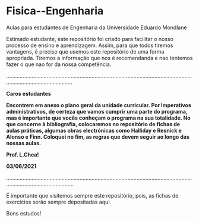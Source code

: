 # Fisica--Engenharia
Aulas para estudantes de Engenharia da Universidade Eduardo Mondlane

Estimado estudante, este repositório foi criado para facilitar o nosso processo de ensino e aprendizagem. Assim, para que todos tiremos vantagens, é preciso que usemos este repositório de uma forma apropriada. Tiremos a informação que nos é recomendanda e nao tentemos fazer o que nao for da nossa competência.

........................................................................................................................................................................

**Caros estudantes**

**Encontrem em anexo o plano geral da unidade curricular. Por Imperativos administrativos, de certeza que vamos cumprir uma parte do programa, mas é importante que vocês conheçam o programa na sua totalidade.
No que concerne à bibliografia, colocaremos no repositório de fichas de aulas práticas, algumas obras electrónicas como    Halliday e Resnick e Alonso e Finn.
Coloquei no fim, as regras que devem seguir ao longo das nossas aulas.**

**Prof. L.Chea!**

**03/06/2021**

.........................................................................................................................................................................

É importante que visitemos sempre este repositório, pois,  as fichas de exercícios serão sempre depositadas aqui.


Bons estudos!
